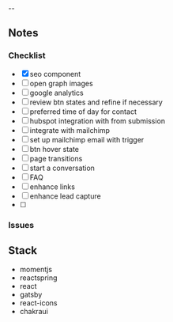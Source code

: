 

--


## Notes 


### Checklist 

- [x] seo component 
- [ ] open graph images 
- [ ] google analytics
- [ ] review btn states and refine if necessary
- [ ] preferred time of day for contact
- [ ] hubspot integration with from submission
- [ ] integrate with mailchimp 
- [ ] set up mailchimp email with trigger
- [ ] btn hover state
- [ ] page transitions
- [ ] start a conversation 
- [ ] FAQ
- [ ] enhance links
- [ ] enhance lead capture
- [ ] 
### Issues 

## Stack 

- momentjs
- reactspring
- react
- gatsby
- react-icons
- chakraui